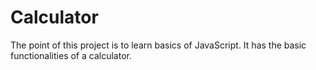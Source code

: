 # Calculator
The point of this project is to learn basics of JavaScript.
It has the basic functionalities of a calculator.
